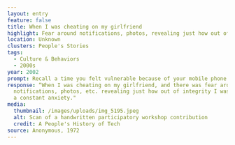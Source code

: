 ```yaml
---
layout: entry
feature: false
title: When I was cheating on my girlfriend
highlight: Fear around notifications, photos, revealing just how out of integrity I was
location: Unknown
clusters: People's Stories
tags:
  - Culture & Behaviors
  - 2000s
year: 2002
prompt: Recall a time you felt vulnerable because of your mobile phone.
response: “When I was cheating on my girlfriend, and there was fear around
  notifications, photos, etc. revealing just how out of integrity I was. It was
  a constant anxiety."
media:
  thumbnail: /images/uploads/img_5195.jpeg
  alt: Scan of a handwritten participatory workshop contribution
  credit: A People's History of Tech
source: Anonymous, 1972
---
```


